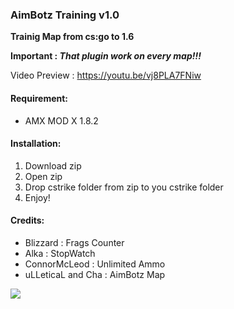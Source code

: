 ### AimBotz Training v1.0

**Trainig Map from cs:go to 1.6**

**Important : *That plugin work on every map!!!***

Video Preview : https://youtu.be/vj8PLA7FNiw

#### Requirement:
- AMX MOD X 1.8.2

#### Installation:
1. Download zip
2. Open zip
3. Drop cstrike folder from zip to you cstrike folder
4. Enjoy!

#### Credits:
- Blizzard : Frags Counter
- Alka : StopWatch
-	ConnorMcLeod : Unlimited Ammo
- uLLeticaL and Cha : AimBotz Map 

![](https://i.imgur.com/NO9tiVl.png)
